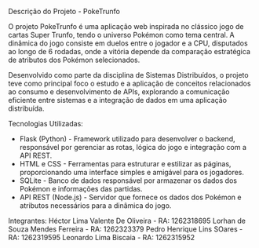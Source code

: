 Descrição do Projeto - PokeTrunfo

O projeto PokeTrunfo é uma aplicação web inspirada no clássico jogo de cartas Super Trunfo, tendo o universo Pokémon como tema central. A dinâmica do jogo consiste em duelos entre o jogador e a CPU, disputados ao longo de 6 rodadas, onde a vitória depende da comparação estratégica de atributos dos Pokémon selecionados.

Desenvolvido como parte da disciplina de Sistemas Distribuídos, o projeto teve como principal foco o estudo e a aplicação de conceitos relacionados ao consumo e desenvolvimento de APIs, explorando a comunicação eficiente entre sistemas e a integração de dados em uma aplicação distribuída.

Tecnologias Utilizadas:
- Flask (Python) - Framework utilizado para desenvolver o backend, responsável por gerenciar as rotas, lógica do jogo e integração com a API REST.
- HTML e CSS - Ferramentas para estruturar e estilizar as páginas, proporcionando uma interface simples e amigável para os jogadores.
- SQLite - Banco de dados responsável por armazenar os dados dos Pokémon e informações das partidas.
- API REST (Node.js) - Servidor que fornece os dados dos Pokémon e atributos necessários para a dinâmica do jogo.

Integrantes:
Héctor Lima Valente De Oliveira - RA: 1262318695
Lorhan de Souza Mendes Ferreira - RA: 1262323379
Pedro Henrique Lins SOares - RA: 1262319595
Leonardo Lima Biscaia - RA: 1262315952